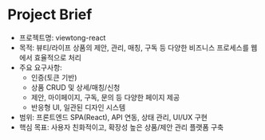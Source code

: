 # Project Brief

- 프로젝트명: viewtong-react
- 목적: 뷰티/라이프 상품의 제안, 관리, 매칭, 구독 등 다양한 비즈니스 프로세스를 웹에서 효율적으로 처리
- 주요 요구사항:
  - 인증(토큰 기반)
  - 상품 CRUD 및 상세/매칭/신청
  - 제안, 마이페이지, 구독, 문의 등 다양한 페이지 제공
  - 반응형 UI, 일관된 디자인 시스템
- 범위: 프론트엔드 SPA(React), API 연동, 상태 관리, UI/UX 구현
- 핵심 목표: 사용자 친화적이고, 확장성 높은 상품/제안 관리 플랫폼 구축

